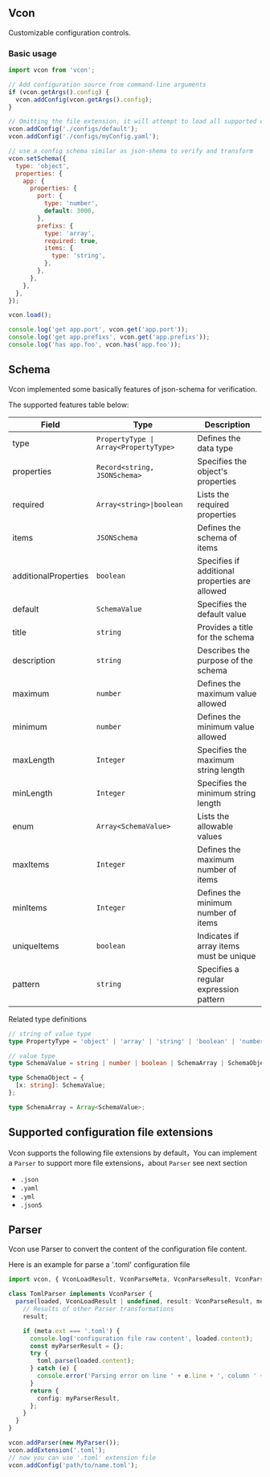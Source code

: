 ## Vcon

Customizable configuration controls.

### Basic usage

```js
import vcon from 'vcon';

// Add configuration source from command-line arguments
if (vcon.getArgs().config) {
  vcon.addConfig(vcon.getArgs().config);
}

// Omitting the file extension, it will attempt to load all supported extensions.
vcon.addConfig('./configs/default');
vcon.addConfig('./configs/myConfig.yaml');

// use a config schema similar as json-shema to verify and transform
vcon.setSchema({
  type: 'object',
  properties: {
    app: {
      properties: {
        port: {
          type: 'number',
          default: 3000,
        },
        prefixs: {
          type: 'array',
          required: true,
          items: {
            type: 'string',
          },
        },
      },
    },
  },
});

vcon.load();

console.log('get app.port', vcon.get('app.port'));
console.log('get app.prefixs', vcon.get('app.prefixs'));
console.log('has app.foo', vcon.has('app.foo'));
```

## Schema

Vcon implemented some basically features of json-schema for verification.

The supported features table below:

| Field                | Type                                  | Description                                    |
| -------------------- | ------------------------------------- | ---------------------------------------------- |
| type                 | `PropertyType \| Array<PropertyType>` | Defines the data type                          |
| properties           | `Record<string, JSONSchema>`          | Specifies the object's properties              |
| required             | `Array<string>\|boolean`              | Lists the required properties                  |
| items                | `JSONSchema`                          | Defines the schema of items                    |
| additionalProperties | `boolean`                             | Specifies if additional properties are allowed |
| default              | `SchemaValue`                         | Specifies the default value                    |
| title                | `string`                              | Provides a title for the schema                |
| description          | `string`                              | Describes the purpose of the schema            |
| maximum              | `number`                              | Defines the maximum value allowed              |
| minimum              | `number`                              | Defines the minimum value allowed              |
| maxLength            | `Integer`                             | Specifies the maximum string length            |
| minLength            | `Integer`                             | Specifies the minimum string length            |
| enum                 | `Array<SchemaValue>`                  | Lists the allowable values                     |
| maxItems             | `Integer`                             | Defines the maximum number of items            |
| minItems             | `Integer`                             | Defines the minimum number of items            |
| uniqueItems          | `boolean`                             | Indicates if array items must be unique        |
| pattern              | `string`                              | Specifies a regular expression pattern         |

Related type definitions

```ts
// string of value type
type PropertyType = 'object' | 'array' | 'string' | 'boolean' | 'number' | 'null' | 'integer';

// value type
type SchemaValue = string | number | boolean | SchemaArray | SchemaObject | null;

type SchemaObject = {
  [x: string]: SchemaValue;
};

type SchemaArray = Array<SchemaValue>;
```

## Supported configuration file extensions

Vcon supports the following file extensions by default，You can implement a `Parser` to support more file extensions，about `Parser` see next section

- `.json`
- `.yaml`
- `.yml`
- `.json5`

## Parser

Vcon use Parser to convert the content of the configuration file content.

Here is an example for parse a '.toml' configuration file

```ts
import vcon, { VconLoadResult, VconParseMeta, VconParseResult, VconParser } from 'vcon';

class TomlParser implements VconParser {
  parse(loaded, VconLoadResult | undefined, result: VconParseResult, meta: VconParseMeta): void | VconParseResult {
    // Results of other Parser transformations
    result;

    if (meta.ext === '.toml') {
      console.log('configuration file raw content', loaded.content);
      const myParserResult = {};
      try {
        toml.parse(loaded.content);
      } catch (e) {
        console.error('Parsing error on line ' + e.line + ', column ' + e.column + ': ' + e.message);
      }
      return {
        config: myParserResult,
      };
    }
  }
}

vcon.addParser(new MyParser());
vcon.addExtension('.toml');
// now you can use '.toml' extension file
vcon.addConfig('path/to/name.toml');
```
